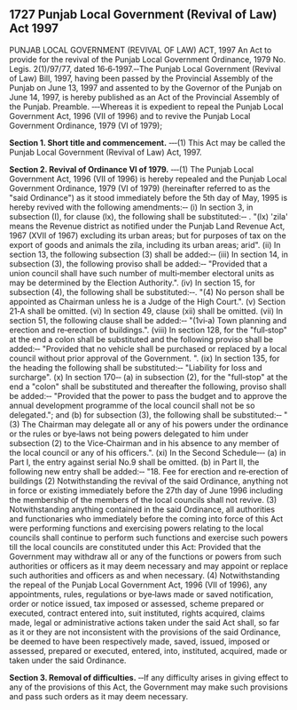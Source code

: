 ## 1727 Punjab Local Government (Revival of Law) Act 1997
 
PUNJAB LOCAL GOVERNMENT (REVIVAL OF LAW) ACT, 1997
An Act to provide for the revival of the Punjab Local Government Ordinance, 1979
No. Legis. 2(1)/97/77, dated 16‑6‑1997.‑‑The Punjab Local Government (Revival of Law) Bill, 1997, having been passed by the Provincial Assembly of the Punjab on June 13, 1997 and assented to by the Governor of the Punjab on June 14, 1997, is hereby published as an Act of the Provincial Assembly of the Punjab.
Preamble. ‑‑‑Whereas it is expedient to repeal the Punjab Local Government Act, 1996 (VII of 1996) and to revive the Punjab Local Government Ordinance, 1979 (VI of 1979);

**Section 1. Short title and commencement.**
 ‑‑‑(1) This Act may be called the Punjab Local Government (Revival of Law) Act, 1997.

 

**Section 2. Revival of Ordinance VI of 1979.**
‑‑‑(1) The Punjab Local Government Act, 1996 (VII of 1996) is hereby repealed and the Punjab Local Government Ordinance, 1979 (VI of 1979) (hereinafter referred to as the "said Ordinance") as it stood immediately before the 5th day of May, 1995 is hereby revived with the following amendments:‑‑
   (i) In section 3, in subsection (I), for clause (lx), the following shall be substituted:‑‑ .
   "(lx) 'zila' means the Revenue district as notified under the Punjab Land Revenue Act, 1967 (XVII of 1967) excluding its urban areas; but for purposes of tax on the export of goods and animals the zila, including its urban areas; arid".
   (ii) In section 13, the following subsection (3) shall be added:‑‑
   (iii) In section 14, in subsection (3), the following proviso shall be added:‑‑
   "Provided that a union council shall have such number of multi‑member electoral units as may be determined by the Election Authority.".
   (iv) In section 15, for subsection (4), the following shall be substituted:‑‑.
   "(4) No person shall be appointed as Chairman unless he is a Judge of the High Court.".
   (v) Section 21‑A shall be omitted.
   (vi) In section 49, clause (xii) shall be omitted.
   (vii) In section 51, the following clause shall be added:‑‑
   "(1vi‑a) Town planning and erection and re‑erection of buildings.".
   (viii) In section 128, for the "full‑stop" at the end a colon shall be substituted and the following proviso shall be added:‑‑
   "Provided that no vehicle shall be purchased or replaced by a local council without prior approval of the Government. ".
   (ix) In section 135, for the heading the following shall be substituted:‑‑
   "Liability for loss and surcharge".
   (x) In section 170‑‑
   (a) in subsection (2), for the "full‑stop" at the end a "colon" shall be substituted and thereafter the following, proviso shall be added:‑‑
   "Provided that the power to pass the budget and to approve the annual development programme of the local council shall not be so delegated."; and
   (b) for subsection (3), the following shall be substituted:‑‑
   "(3) The Chairman may delegate all or any of his powers under the ordinance or the rules or bye‑laws not being powers delegated to him under subsection (2) to the Vice‑Chairman and in his absence to any member of the local council or any of his officers.".
   (xi) In the Second Schedule‑‑‑
   (a) in Part I, the entry against serial No.9 shall be omitted.
   (b) in Part II, the following new entry shall be added:‑‑
   "18. Fee for erection and re‑erection of buildings
   (2) Notwithstanding the revival of the said Ordinance, anything not in force or existing immediately before the 27th day of June 1996 including the membership of the members of the local councils shall not revive.
   (3) Notwithstanding anything contained in the said Ordinance, all authorities and functionaries who immediately before the coming into force of this Act were performing functions and exercising powers relating to the local councils shall continue to perform such functions and exercise such powers till the local councils are constituted under this Act:
   Provided that the Government may withdraw all or any of the functions or powers from such authorities or officers as it may deem necessary and may appoint or replace such authorities and officers as and when necessary.
   (4) Notwithstanding the repeal of the Punjab Local Government Act, 1996 (VII of 1996), any appointments, rules, regulations or bye‑laws made or saved notification, order or notice issued, tax imposed or assessed, scheme prepared or executed, contract entered into, suit instituted, rights acquired, claims made, legal or administrative actions taken under the said Act shall, so far as it or they are not inconsistent with the provisions of the said Ordinance, be deemed to have been respectively made, saved, issued, imposed or assessed, prepared or executed, entered, into, instituted, acquired, made or taken under the said Ordinance.

 

**Section 3. Removal of difficulties.**
‑‑If any difficulty arises in giving effect to any of the provisions of this Act, the Government may make such provisions and pass such orders as it may deem necessary.

